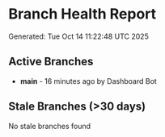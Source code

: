 # Branch Health Report
Generated: Tue Oct 14 11:22:48 UTC 2025

## Active Branches
- **main** - 16 minutes ago by Dashboard Bot

## Stale Branches (>30 days)
No stale branches found
